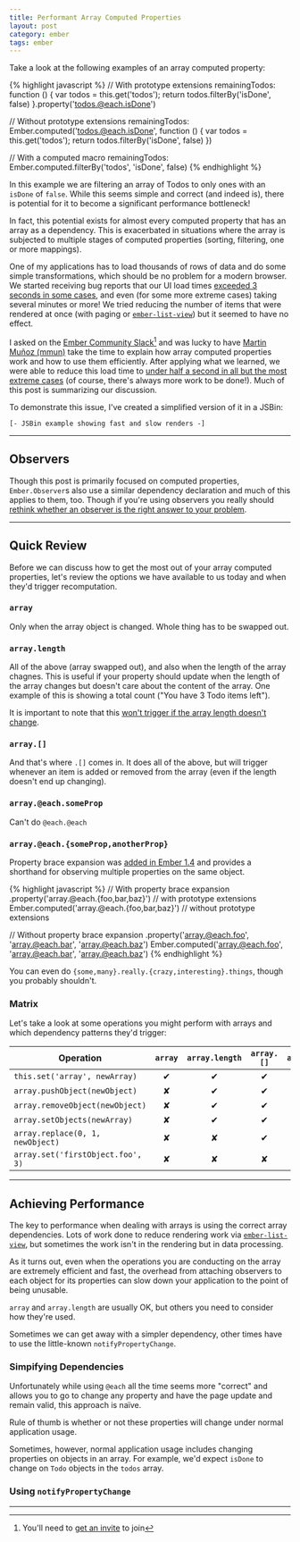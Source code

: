 ```yaml
---
title: Performant Array Computed Properties
layout: post
category: ember
tags: ember
---
```


Take a look at the following examples of an array computed property:

{% highlight javascript %}
// With prototype extensions
remainingTodos: function () {
    var todos = this.get('todos');
    return todos.filterBy('isDone', false)
}.property('todos.@each.isDone')

// Without prototype extensions
remainingTodos: Ember.computed('todos.@each.isDone', function () {
    var todos = this.get('todos');
    return todos.filterBy('isDone', false)
})

// With a computed macro
remainingTodos: Ember.computed.filterBy('todos', 'isDone', false)
{% endhighlight %}

In this example we are filtering an array of Todos to only ones with an `isDone` of `false`. While this seems simple and correct (and indeed is), there is potential for it to become a significant performance bottleneck!

In fact, this potential exists for almost every computed property that has an array as a dependency. This is exacerbated in situations where the array is subjected to multiple stages of computed properties (sorting, filtering, one or more mappings).

One of my applications has to load thousands of rows of data and do some simple transformations, which should be no problem for a modern browser. We started receiving bug reports that our UI load times [exceeded 3 seconds in some cases](assets/images/performant-array-cps/slow.png), and even (for some more extreme cases) taking several minutes or more! We tried reducing the number of items that were rendered at once (with paging or [`ember-list-view`](https://github.com/emberjs/list-view)) but it seemed to have no effect.

I asked on the [Ember Community Slack](https://embercommunity.slack.com/)[^1] and was lucky to have [Martin Muñoz (mmun)](https://github.com/mmun) take the time to explain how array computed properties work and how to use them efficiently. After applying what we learned, we were able to reduce this load time to [under half a second in all but the most extreme cases](assets/images/performant-array-cps/fast.png) (of course, there's always more work to be done!). Much of this post is summarizing our discussion.

[^1]: You'll need to [get an invite](https://ember-community-slackin.herokuapp.com/) to join

To demonstrate this issue, I've created a simplified version of it in a JSBin:

`[- JSBin example showing fast and slow renders -]`


---

## Observers

Though this post is primarily focused on computed properties, `Ember.Observer`s also use a similar dependency declaration and much of this applies to them, too. Though if you're using observers you really should [rethink whether an observer is the right answer to your problem](https://www.youtube.com/watch?v=vvZEddrClAQ).

---

## Quick Review

Before we can discuss how to get the most out of your array computed properties, let's review the options we have available to us today and when they'd trigger recomputation.

### `array`

Only when the array object is changed. Whole thing has to be swapped out.

### `array.length`

All of the above (array swapped out), and also when the length of the array chagnes. This is useful if your property should update when the length of the array changes but doesn't care about the content of the array. One example of this is showing a total count ("You have 3 Todo items left").

It is important to note that this [won't trigger if the array length doesn't change](https://github.com/emberjs/ember.js/blob/896d667c3abd1dc9078b49c51d77d37b0b10e528/packages/ember-runtime/lib/mixins/enumerable.js#L978-L982).

### `array.[]`

And that's where `.[]` comes in. It does all of the above, but will trigger whenever an item is added or removed from the array (even if the length doesn't end up changing).

### `array.@each.someProp`

Can't do `@each.@each`

### `array.@each.{someProp,anotherProp}`

Property brace expansion was [added in Ember 1.4](http://emberjs.com/blog/2014/02/12/ember-1-4-0-and-ember-1-5-0-beta-released.html#toc_property-brace-expansion) and provides a shorthand for observing multiple properties on the same object.

{% highlight javascript %}
// With property brace expansion
.property('array.@each.{foo,bar,baz}')      // with prototype extensions
Ember.computed('array.@each.{foo,bar,baz}') // without prototype extensions

// Without property brace expansion
.property('array.@each.foo', 'array.@each.bar', 'array.@each.baz')
Ember.computed('array.@each.foo', 'array.@each.bar', 'array.@each.baz')
{% endhighlight %}

You can even do `{some,many}.really.{crazy,interesting}.things`, though you probably shouldn't.

### Matrix

Let's take a look at some operations you might perform with arrays and which dependency patterns they'd trigger:

Operation | `array` | `array.length` | `array.[]` | `array.@each.foo`
--------- | :-----: | :------------: | :----------: | :---------------:
`this.set('array', newArray)` | ✔ | ✔ | ✔ | ✔
`array.pushObject(newObject)` | ✘ | ✔ | ✔ | ✔
`array.removeObject(newObject)` | ✘ | ✔ | ✔ | ✔
`array.setObjects(newArray)` | ✘ | ✔ | ✔ | ✔
`array.replace(0, 1, newObject)` | ✘ | ✘ | ✔ | ✔
`array.set('firstObject.foo', 3)` | ✘ | ✘ | ✘ | ✔

---

## Achieving Performance

The key to performance when dealing with arrays is using the correct array dependencies. Lots of work done to reduce rendering work via [`ember-list-view`](https://github.com/emberjs/list-view), but sometimes the work isn't in the rendering but in data processing.

As it turns out, even when the operations you are conducting on the array are extremely efficient and fast, the overhead from attaching observers to each object for its properties can slow down your application to the point of being unusable.

`array` and `array.length` are usually OK, but others you need to consider how they're used.

Sometimes we can get away with a simpler dependency, other times have to use the little-known `notifyPropertyChange`.

### Simpifying Dependencies

Unfortunately while using `@each` all the time seems more "correct" and allows you to go to change any property and have the page update and remain valid, this approach is naïve.

Rule of thumb is whether or not these properties will change under normal application usage. 

Sometimes, however, normal application usage includes changing properties on objects in an array. For example, we'd expect `isDone` to change on `Todo` objects in the `todos` array.

### Using `notifyPropertyChange`

---
